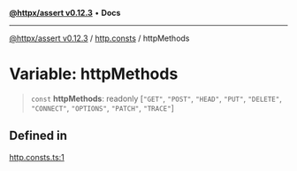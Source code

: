[**@httpx/assert v0.12.3**](../../README.md) • **Docs**

***

[@httpx/assert v0.12.3](../../README.md) / [http.consts](../README.md) / httpMethods

# Variable: httpMethods

> `const` **httpMethods**: readonly [`"GET"`, `"POST"`, `"HEAD"`, `"PUT"`, `"DELETE"`, `"CONNECT"`, `"OPTIONS"`, `"PATCH"`, `"TRACE"`]

## Defined in

[http.consts.ts:1](https://github.com/belgattitude/httpx/blob/efdc4c7f5d90eb963a8ba204526e9494bbd080b8/packages/assert/src/http.consts.ts#L1)
